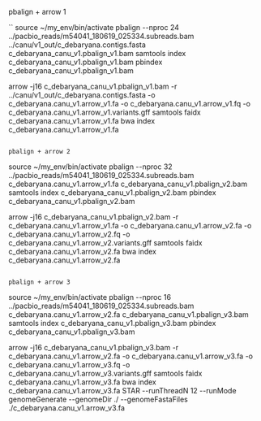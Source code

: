 pbalign + arrow 1

``
source ~/my_env/bin/activate
pbalign --nproc 24 ../pacbio_reads/m54041_180619_025334.subreads.bam ../canu/v1_out/c_debaryana.contigs.fasta c_debaryana_canu_v1.pbalign_v1.bam
samtools index c_debaryana_canu_v1.pbalign_v1.bam
pbindex c_debaryana_canu_v1.pbalign_v1.bam

arrow -j16 c_debaryana_canu_v1.pbalign_v1.bam -r ../canu/v1_out/c_debaryana.contigs.fasta -o c_debaryana.canu_v1.arrow_v1.fa -o c_debaryana.canu_v1.arrow_v1.fq -o c_debaryana.canu_v1.arrow_v1.variants.gff
samtools faidx c_debaryana.canu_v1.arrow_v1.fa
bwa index c_debaryana.canu_v1.arrow_v1.fa
```

pbalign + arrow 2

```
source ~/my_env/bin/activate
pbalign --nproc 32 ../pacbio_reads/m54041_180619_025334.subreads.bam c_debaryana.canu_v1.arrow_v1.fa c_debaryana_canu_v1.pbalign_v2.bam
samtools index c_debaryana_canu_v1.pbalign_v2.bam
pbindex c_debaryana_canu_v1.pbalign_v2.bam

arrow -j16 c_debaryana_canu_v1.pbalign_v2.bam -r c_debaryana.canu_v1.arrow_v1.fa -o c_debaryana.canu_v1.arrow_v2.fa -o c_debaryana.canu_v1.arrow_v2.fq -o c_debaryana.canu_v1.arrow_v2.variants.gff
samtools faidx c_debaryana.canu_v1.arrow_v2.fa
bwa index c_debaryana.canu_v1.arrow_v2.fa
```

pbalign + arrow 3

```
source ~/my_env/bin/activate
pbalign --nproc 16 ../pacbio_reads/m54041_180619_025334.subreads.bam c_debaryana.canu_v1.arrow_v2.fa c_debaryana_canu_v1.pbalign_v3.bam
samtools index c_debaryana_canu_v1.pbalign_v3.bam
pbindex c_debaryana_canu_v1.pbalign_v3.bam

arrow -j16 c_debaryana_canu_v1.pbalign_v3.bam -r c_debaryana.canu_v1.arrow_v2.fa -o c_debaryana.canu_v1.arrow_v3.fa -o c_debaryana.canu_v1.arrow_v3.fq -o c_debaryana.canu_v1.arrow_v3.variants.gff
samtools faidx c_debaryana.canu_v1.arrow_v3.fa
bwa index c_debaryana.canu_v1.arrow_v3.fa
STAR --runThreadN 12 --runMode genomeGenerate --genomeDir ./ --genomeFastaFiles ./c_debaryana.canu_v1.arrow_v3.fa
```

